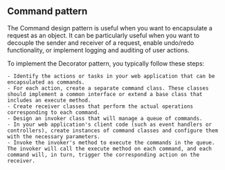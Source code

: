 ## Command pattern

The Command design pattern is useful when you want to encapsulate a request as an object. It can be particularly useful when you want to decouple the sender and receiver of a request, enable undo/redo functionality, or implement logging and auditing of user actions. 

To implement the Decorator pattern, you typically follow these steps:

    - Identify the actions or tasks in your web application that can be encapsulated as commands.
    - For each action, create a separate command class. These classes should implement a common interface or extend a base class that includes an execute method.
    - Create receiver classes that perform the actual operations corresponding to each command.
    - Design an invoker class that will manage a queue of commands.
    - In your web application's client code (such as event handlers or controllers), create instances of command classes and configure them with the necessary parameters.
    - Invoke the invoker's method to execute the commands in the queue. The invoker will call the execute method on each command, and each command will, in turn, trigger the corresponding action on the receiver.

